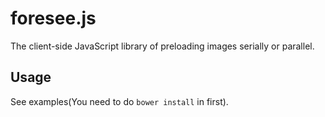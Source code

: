 foresee.js
==========

The client-side JavaScript library of preloading images serially or parallel.

Usage
-----------

See examples(You need to do `bower install` in first).

